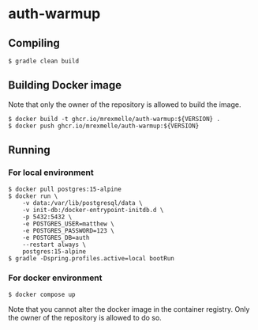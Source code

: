 # auth-warmup

## Compiling

```
$ gradle clean build
```

## Building Docker image

Note that only the owner of the repository is allowed to build the image. 

```
$ docker build -t ghcr.io/mrexmelle/auth-warmup:${VERSION} .
$ docker push ghcr.io/mrexmelle/auth-warmup:${VERSION}
```

## Running

### For local environment

```
$ docker pull postgres:15-alpine
$ docker run \
	-v data:/var/lib/postgresql/data \
	-v init-db:/docker-entrypoint-initdb.d \
	-p 5432:5432 \
	-e POSTGRES_USER=matthew \
	-e POSTGRES_PASSWORD=123 \
	-e POSTGRES_DB=auth
	--restart always \
	postgres:15-alpine
$ gradle -Dspring.profiles.active=local bootRun
```

### For docker environment

```
$ docker compose up
```
Note that you cannot alter the docker image in the container registry. Only the owner of the repository is allowed to do so.



